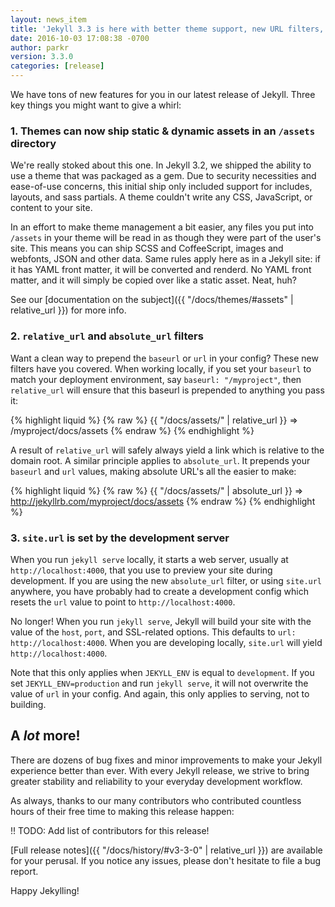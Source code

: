 ```yaml
---
layout: news_item
title: 'Jekyll 3.3 is here with better theme support, new URL filters, and tons more'
date: 2016-10-03 17:08:38 -0700
author: parkr
version: 3.3.0
categories: [release]
---
```


We have tons of new features for you in our latest release of Jekyll. Three
key things you might want to give a whirl:

### 1. Themes can now ship static & dynamic assets in an `/assets` directory

We're really stoked about this one. In Jekyll 3.2, we shipped the ability
to use a theme that was packaged as a gem. Due to security necessities and
ease-of-use concerns, this initial ship only included support for includes,
layouts, and sass partials. A theme couldn't write any CSS, JavaScript, or
content to your site.

In an effort to make theme management a bit easier, any files you put into
`/assets` in your theme will be read in as though they were part of the
user's site. This means you can ship SCSS and CoffeeScript, images and
webfonts, JSON and other data. Same rules apply here as in a Jekyll site:
if it has YAML front matter, it will be converted and renderd. No YAML
front matter, and it will simply be copied over like a static asset. Neat,
huh?

See our [documentation on the subject]({{ "/docs/themes/#assets" | relative_url }})
for more info.

### 2. `relative_url` and `absolute_url` filters

Want a clean way to prepend the `baseurl` or `url` in your config? These
new filters have you covered. When working locally, if you set your
`baseurl` to match your deployment environment, say `baseurl: "/myproject"`,
then `relative_url` will ensure that this baseurl is prepended to anything
you pass it:

{% highlight liquid %}
{% raw %}
{{ "/docs/assets/" | relative_url }} => /myproject/docs/assets
{% endraw %}
{% endhighlight %}

A result of `relative_url` will safely always yield a link which is
relative to the domain root. A similar principle applies to `absolute_url`.
It prepends your `baseurl` and `url` values, making absolute URL's all the
easier to make:

{% highlight liquid %}
{% raw %}
{{ "/docs/assets/" | absolute_url }} => http://jekyllrb.com/myproject/docs/assets
{% endraw %}
{% endhighlight %}

### 3. `site.url` is set by the development server

When you run `jekyll serve` locally, it starts a web server, usually at
`http://localhost:4000`, that you use to preview your site during
development. If you are using the new `absolute_url` filter, or using
`site.url` anywhere, you have probably had to create a development config
which resets the `url` value to point to `http://localhost:4000`.

No longer! When you run `jekyll serve`, Jekyll will build your site with
the value of the `host`, `port`, and SSL-related options. This defaults to
`url: http://localhost:4000`. When you are developing locally, `site.url`
will yield `http://localhost:4000`.

Note that this only applies when `JEKYLL_ENV` is equal to `development`. If
you set `JEKYLL_ENV=production` and run `jekyll serve`, it will not
overwrite the value of `url` in your config. And again, this only applies
to serving, not to building.

## A *lot* more!

There are dozens of bug fixes and minor improvements to make your Jekyll
experience better than ever. With every Jekyll release, we strive to bring
greater stability and reliability to your everyday development workflow.

As always, thanks to our many contributors who contributed countless hours
of their free time to making this release happen:

!! TODO: Add list of contributors for this release!

[Full release notes]({{ "/docs/history/#v3-3-0" | relative_url }}) are available
for your perusal. If you notice any issues, please don't hesitate to file a
bug report.

Happy Jekylling!
